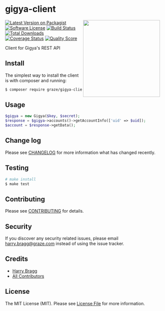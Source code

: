 # gigya-client

<img align="right" src="http://stuffpoint.com/family-guy/image/15298-family-guy-giggedy.gif" width="250" />

[![Latest Version on Packagist](https://img.shields.io/packagist/v/graze/gigya-client.svg?style=flat-square)](https://packagist.org/packages/graze/gigya-client)
[![Software License](https://img.shields.io/badge/license-MIT-brightgreen.svg?style=flat-square)](LICENSE.md)
[![Build Status](https://img.shields.io/travis/graze/gigya-client/master.svg?style=flat-square)](https://travis-ci.org/graze/gigya-client)
[![Total Downloads](https://img.shields.io/packagist/dt/graze/gigya-client.svg?style=flat-square)](https://packagist.org/packages/graze/gigya-client)
[![Coverage Status](https://img.shields.io/scrutinizer/coverage/g/graze/gigya-client.svg?style=flat-square)](https://scrutinizer-ci.com/g/graze/csv-token/code-structure)
[![Quality Score](https://img.shields.io/scrutinizer/g/graze/gigya-client.svg?style=flat-square)](https://scrutinizer-ci.com/g/graze/csv-token)

Client for Gigya's REST API

## Install

The simplest way to install the client is with composer and running:

``` bash
$ composer require graze/gigya-client
```

## Usage

``` php
$gigya = new Gigya($key, $secret);
$response = $gigya->accounts()->getAccountInfo(['uid' => $uid]);
$account = $response->getData();
```

## Change log

Please see [CHANGELOG](CHANGELOG.md) for more information what has changed recently.

## Testing

``` bash
# make install
$ make test
```

## Contributing

Please see [CONTRIBUTING](CONTRIBUTING.md) for details.

## Security

If you discover any security related issues, please email harry.bragg@graze.com instead of using the issue tracker.

## Credits

- [Harry Bragg](https://github.com/h-bragg)
- [All Contributors](../../contributors)

## License

The MIT License (MIT). Please see [License File](LICENSE.md) for more information.
